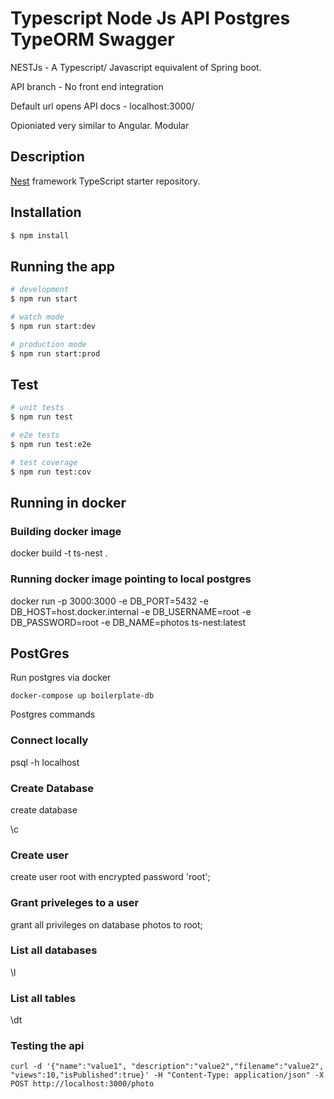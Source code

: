 [travis-image]: https://api.travis-ci.org/nestjs/nest.svg?branch=master
[travis-url]: https://travis-ci.org/nestjs/nest
[linux-image]: https://img.shields.io/travis/nestjs/nest/master.svg?label=linux
[linux-url]: https://travis-ci.org/nestjs/nest

# Typescript Node Js API Postgres TypeORM Swagger

NESTJs - A Typescript/ Javascript equivalent of Spring boot.

API branch - No front end integration

Default url opens API docs - localhost:3000/

Opioniated very similar to Angular. Modular

## Description

[Nest](https://github.com/nestjs/nest) framework TypeScript starter repository.

## Installation

```bash
$ npm install
```

## Running the app

```bash
# development
$ npm run start

# watch mode
$ npm run start:dev

# production mode
$ npm run start:prod
```

## Test

```bash
# unit tests
$ npm run test

# e2e tests
$ npm run test:e2e

# test coverage
$ npm run test:cov
```

## Running in docker

### Building docker image

docker build -t ts-nest .

### Running docker image pointing to local postgres

docker run -p 3000:3000 -e DB_PORT=5432 -e DB_HOST=host.docker.internal -e DB_USERNAME=root -e DB_PASSWORD=root -e DB_NAME=photos ts-nest:latest

## PostGres

Run postgres via docker
```
docker-compose up boilerplate-db
```

Postgres commands

### Connect locally

psql -h localhost

### Create Database

create database <dbName>

\c <dbName>

### Create user

create user root with encrypted password 'root';

### Grant priveleges to a user

grant all privileges on database photos to root;

### List all databases

\l

### List all tables

\dt


### Testing the api
```
curl -d '{"name":"value1", "description":"value2","filename":"value2", "views":10,"isPublished":true}' -H "Content-Type: application/json" -X POST http://localhost:3000/photo
```
